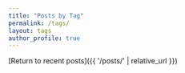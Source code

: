 ```yaml
---
title: "Posts by Tag"
permalink: /tags/
layout: tags
author_profile: true
---
```

[Return to recent posts]({{ '/posts/' | relative_url }})
